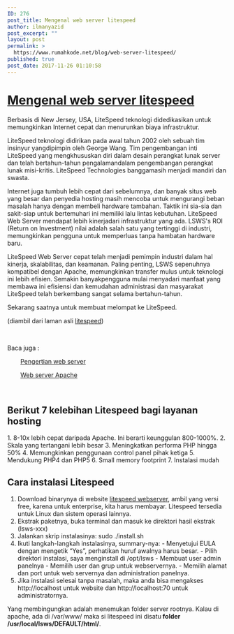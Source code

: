 ```yaml
---
ID: 276
post_title: Mengenal web server litespeed
author: ilmanyazid
post_excerpt: ""
layout: post
permalink: >
  https://www.rumahkode.net/blog/web-server-litespeed/
published: true
post_date: 2017-11-26 01:10:58
---
```

<h1><a href="http://www.rumahkode.net/">Mengenal web server litespeed</a></h1>
<div></div>
<div>

Berbasis di New Jersey, USA, LiteSpeed teknologi didedikasikan untuk memungkinkan Internet cepat dan menurunkan biaya infrastruktur.

LiteSpeed teknologi didirikan pada awal tahun 2002 oleh sebuah tim insinyur yangdipimpin oleh George Wang. Tim pengembangan inti LiteSpeed yang mengkhususkan diri dalam desain perangkat lunak server dan telah bertahun-tahun pengalamandalam pengembangan perangkat lunak misi-kritis. LiteSpeed Technologies banggamasih menjadi mandiri dan swasta.

Internet juga tumbuh lebih cepat dari sebelumnya, dan banyak situs web yang besar dan penyedia hosting masih mencoba untuk mengurangi beban masalah hanya dengan membeli hardware tambahan. Taktik ini sia-sia dan sakit-siap untuk bertemuhari ini memiliki lalu lintas kebutuhan. LiteSpeed Web Server mendapat lebih kinerjadari infrastruktur yang ada. LSWS's ROI (Return on Investment) nilai adalah salah satu yang tertinggi di industri, memungkinkan pengguna untuk memperluas tanpa hambatan hardware baru.

LiteSpeed Web Server cepat telah menjadi pemimpin industri dalam hal kinerja, skalabilitas, dan keamanan. Paling penting, LSWS sepenuhnya kompatibel dengan Apache, memungkinkan transfer mulus untuk teknologi ini lebih efisien. Semakin banyakpengguna mulai menyadari manfaat yang membawa ini efisiensi dan kemudahan administrasi dan masyarakat LiteSpeed telah berkembang sangat selama bertahun-tahun.

Sekarang saatnya untuk membuat melompat ke LiteSpeed.

(diambil dari laman asli <a href="http://www.litespeedtech.com/">litespeed</a>)

</div>
&nbsp;

Baca juga :
<p style="padding-left: 30px;"><a href="http://www.rumahkode.net/blog/pengertian-web-server/">Pengertian web server</a></p>
<p style="padding-left: 30px;"><a href="http://www.rumahkode.net/blog/sejarah-terbentuknya-web-server-apache/">Web server Apache</a></p>
&nbsp;
<h2>Berikut 7 kelebihan Litespeed bagi layanan hosting</h2>
<div>1. 8-10x lebih cepat daripada Apache. Ini berarti keunggulan 800-1000%.
2. Skala yang tertangani lebih besar
3. Meningkatkan performa PHP hingga 50%
4. Memungkinkan penggunaan control panel pihak ketiga
5. Mendukung PHP4 dan PHP5
6. Small memory footprint
7. Instalasi mudah</div>
<div></div>
<h2>Cara instalasi Litespeed</h2>
<div>
<ol>
 	<li>Download binarynya di website <a href="http://www.litespeedtech.com/products/webserver/download/" target="_blank" rel="noopener">litespeed webserver</a>, ambil yang versi free, karena untuk enterprise, kita harus membayar. Litespeed tersedia untuk Linux dan sistem operasi lainnya.</li>
 	<li>Ekstrak paketnya, buka terminal dan masuk ke direktori hasil ekstrak (lsws-xxx)</li>
 	<li>Jalankan skrip instalasinya:
sudo ./install.sh</li>
 	<li>Ikuti langkah-langkah instalasinya, summary-nya:
- Menyetujui EULA dengan mengetik “Yes”, perhatikan huruf awalnya harus besar.
- Pilih direktori instalasi, saya menginstall di /opt/lsws
- Membuat user admin panelnya
- Memilih user dan grup untuk webservernya.
- Memilih alamat dan port untuk web servernya dan administration panelnya.</li>
 	<li>Jika instalasi selesai tanpa masalah, maka anda bisa mengakses http://localhost untuk website dan http://localhost:70 untuk administratornya.</li>
</ol>
Yang membingungkan adalah menemukan folder server rootnya. Kalau di apache, ada di /var/www/ maka si litespeed ini disatu<strong> folder /usr/local/lsws/DEFAULT/html/</strong>.

</div>
